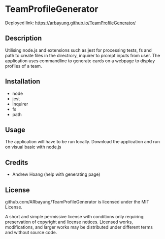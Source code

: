# TeamProfileGenerator

Deployed link: https://arbayung.github.io/TeamProfileGenerator/

## Description

Utilising node.js and extensions such as jest for processing tests, fs and path to create files in the directrory, inquirer to prompt inputs from user.
The application uses commandline to generate cards on a webpage to display profiles of a team.

## Installation

- node
- jest
- inquirer
- fs
- path

## Usage

The application will have to be run locally. Download the application and run on visual basic with node.js

## Credits

- Andrew Hoang (help with generating page)

## License

github.com/ARbayung/TeamProfileGenerator is licensed under the MIT License.

A short and simple permissive license with conditions only requiring preservation of copyright and license notices. Licensed works, modifications, and larger works may be distributed under different terms and without source code.
